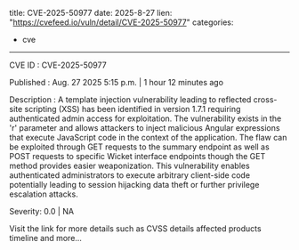  
title: CVE-2025-50977
date: 2025-8-27
lien: "https://cvefeed.io/vuln/detail/CVE-2025-50977"
categories:
  - cve
---

CVE ID : CVE-2025-50977

Published :  Aug. 27
2025
5:15 p.m. | 1 hour
12 minutes ago

Description : A template injection vulnerability leading to reflected cross-site scripting (XSS) has been identified in version 1.7.1
requiring authenticated admin access for exploitation. The vulnerability exists in the 'r' parameter and allows attackers to inject malicious Angular expressions that execute JavaScript code in the context of the application. The flaw can be exploited through GET requests to the summary endpoint as well as POST requests to specific Wicket interface endpoints
though the GET method provides easier weaponization. This vulnerability enables authenticated administrators to execute arbitrary client-side code
potentially leading to session hijacking
data theft
or further privilege escalation attacks.

Severity: 0.0 | NA

Visit the link for more details
such as CVSS details
affected products
timeline
and more...
